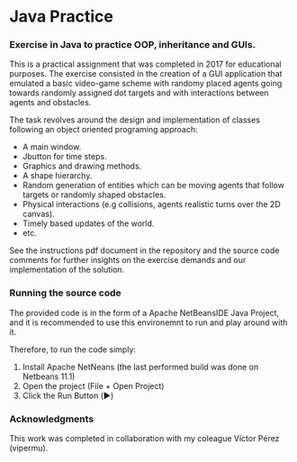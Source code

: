 # Java Practice

### Exercise in Java to practice OOP, inheritance and GUIs.

This is a practical assignment that was completed in 2017 for educational purposes. The exercise consisted in the creation of a GUI application that emulated a basic video-game scheme with randomy placed agents going towards randomly assigned dot targets and with interactions between agents and obstacles.

The task revolves around the design and implementation of classes following an object oriented programing approach:
* A main window.
* Jbutton for time steps.
* Graphics and drawing methods.
* A shape hierarchy.
* Random generation of entities which can be moving agents that follow targets or randomly shaped obstacles.
* Physical interactions (e.g collisions, agents realistic turns over the 2D canvas).
* Timely based updates of the world.
* etc.

See the instructions pdf document in the repository and the source code comments for further insights on the exercise demands and our implementation of the solution.

### Running the source code

The provided code is in the form of a Apache NetBeansIDE Java Project, and it is recommended to use this environemnt to run and play around with it.

Therefore, to run the code simply:
1. Install Apache NetNeans (the last performed build was done on Netbeans 11.1)
2. Open the project (File + Open Project)
3. Click the Run Button (▶️)



### Acknowledgments
This work was completed in collaboration with my coleague Víctor Pérez (vipermu).
